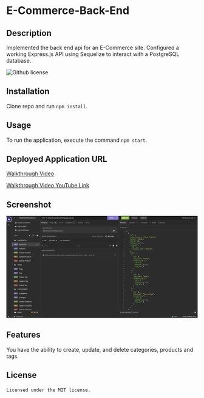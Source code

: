 # E-Commerce-Back-End

  ## Description

  Implemented the back end api for an E-Commerce site. Configured a working Express.js API using Sequelize to interact with a PostgreSQL database.
  
  ![Github license](https://img.shields.io/badge/license-MIT-blue.svg)
 
  ## Installation
  Clone repo and run `npm install`.

  ## Usage
  To run the application, execute the command `npm start`.

  ## <a id="Link"></a>Deployed Application URL
  [Walkthrough Video](./assets/E_Commerce_Backend_1.mov)

  
  [Walkthrough Video YouTube Link](https://youtu.be/oaUior-1RFM)

  ## Screenshot
  ![](./assets/Screenshot.png)

  ## Features
  You have the ability to create, update, and delete categories, products and tags.

  ## License
    Licensed under the MIT license.